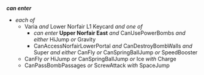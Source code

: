 ﻿***can enter***

- *each of*
  - Varia *and* Lower Norfair L1 Keycard *and one of*
    - *can enter* **Upper Norfair East** *and* CanUsePowerBombs *and either* HiJump *or* Gravity
    - CanAccessNorfairLowerPortal *and* CanDestroyBombWalls *and* Super *and either* CanFly *or* CanSpringBallJump *or* SpeedBooster
  - CanFly *or* HiJump *or* CanSpringBallJump *or* Ice *with* Charge
  - CanPassBombPassages *or* ScrewAttack *with* SpaceJump
